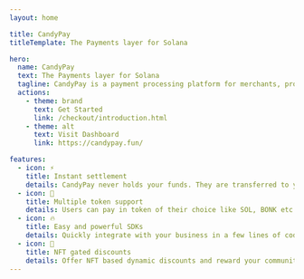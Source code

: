 ```yaml
---
layout: home

title: CandyPay
titleTemplate: The Payments layer for Solana

hero:
  name: CandyPay
  text: The Payments layer for Solana
  tagline: CandyPay is a payment processing platform for merchants, providing a fast and secure way to accept cryptocurrency payments on Solana.
  actions:
    - theme: brand
      text: Get Started
      link: /checkout/introduction.html
    - theme: alt
      text: Visit Dashboard
      link: https://candypay.fun/

features:
  - icon: ⚡️
    title: Instant settlement
    details: CandyPay never holds your funds. They are transferred to your Solana wallet instantly
  - icon: 🎉
    title: Multiple token support
    details: Users can pay in token of their choice like SOL, BONK etc. while everything instantly settles for you in USDC
  - icon: 🔥
    title: Easy and powerful SDKs
    details: Quickly integrate with your business in a few lines of code and get your pre-built and hosted checkout page
  - icon: 🎀
    title: NFT gated discounts
    details: Offer NFT based dynamic discounts and reward your community for NFT purchases at checkout
---
```


